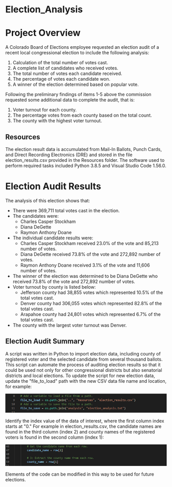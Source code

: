 # Election_Analysis

# Project Overview
A Colorado Board of Elections employee requested an election audit of a recent local congressional election to include the following analysis:

1. Calculation of the total number of votes cast.
2. A complete list of candidates who received votes.
3. The total number of votes each candidate received.
4. The percentage of votes each candidate won.
5. A winner of the election determined based on popular vote.

Following the preliminary findings of items 1-5 above the commission requested some additional data to complete the audit, that is:
1. Voter turnout for each county.
2. The percentage votes from each county based on the total count.
3. The county with the highest voter turnout.

## Resources
The election result data is accumulated from Mail-In Ballots, Punch Cards, and Direct Recording Electronics (DRE) and stored in the file election_results.csv provided in the Resources folder.  The software used to perform required tasks included Python 3.8.5 and Visual Studio Code 1.56.0.

# Election Audit Results
The analysis of this election shows that:
- There were 369,711 total votes cast in the election.
- The candidates were:
  * Charles Casper Stockham
  * Diana DeGette
  * Raymon Anthony Doane
- The individual candidate results were:
  * Charles Casper Stockham received 23.0% of the vote and 85,213 number of votes.
  * Diana DeGette received 73.8% of the vote and 272,892 number of votes.
  * Raymon Anthony Doane received 3.1% of the vote and 11,606 number of votes.
- The winner of the election was determined to be Diana DeGette who received 73.8% of the vote and 272,892 number of votes.
- Voter turnout by county is listed below:
  * Jefferson county had 38,855 votes which represented 10.5% of the total votes cast.
  * Denver county had 306,055 votes which represented 82.8% of the total votes cast.
  * Arapahoe county had 24,801 votes which represented 6.7% of the total votes cast.
- The county with the largest voter turnout was Denver.

## Election Audit Summary
A script was written in Python to import election data, including county of registered voter and the selected candidate from several thousand ballots. This script can automate the process of auditing election results so that it could be used not only for other congressional districts but also senatorial districts and local elections.
To update the script for new election data, update the "file_to_load" path with the new CSV data file name and location, for example:

![resources_path](/Election_Analysis_Results/analysis/resources_path.png "Resources Path")

Identify the index value of the data of interest, where the first column index starts at "0."  For example in election_results.csv, the candidate names are found in the third column (index 2) and county names of the registered voters is found in the second column (index 1):

![Extract_names](/Election_Analysis_Results/analysis/Extract_names.png "Extract names")

Elements of the code can be modified in this way to be used for future elections. 
